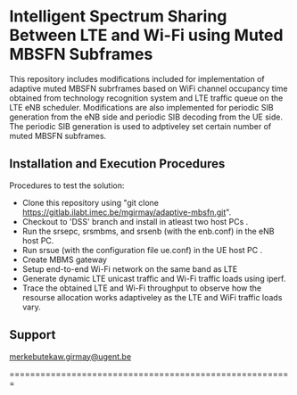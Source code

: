 # Intelligent Spectrum Sharing Between LTE and Wi-Fi using Muted MBSFN Subframes
This repository includes modifications included for implementation of adaptive muted MBSFN subrframes based on WiFi channel occupancy time obtained from technology recognition system and LTE traffic queue on the LTE eNB scheduler. Modifications are also implemented for periodic SIB generation from the eNB side and periodic SIB decoding from the UE side. The periodic SIB generation is used to adptiveley set certain number of muted MBSFN subframes.

## Installation and Execution Procedures
Procedures to test the solution:
  * Clone this repository using "git clone https://gitlab.ilabt.imec.be/mgirmay/adaptive-mbsfn.git".
  * Checkout to 'DSS' branch and install in atleast two host PCs .
  * Run the srsepc, srsmbms, and srsenb (with the enb.conf) in the eNB host PC.  
  * Run srsue (with the configuration file ue.conf) in the UE host PC .
  * Create MBMS gateway 
  * Setup end-to-end Wi-Fi network on the same band as LTE
  * Generate dynamic LTE unicast traffic and Wi-Fi traffic loads using iperf.
  * Trace the obtained LTE and Wi-Fi throughput to observe how the resourse allocation works adaptiveley as the LTE and WiFi traffic loads vary.
## Support
merkebutekaw.girmay@ugent.be 

=======================================================





